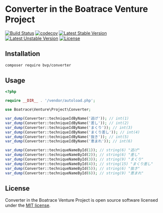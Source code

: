 # Converter in the Boatrace Venture Project

[![Build Status](https://github.com/BoatraceVentureProject/Converter/workflows/tests/badge.svg)](https://github.com/BoatraceVentureProject/Converter/actions?query=workflow%3Atests)
[![codecov](https://codecov.io/gh/BoatraceVentureProject/Converter/graph/badge.svg?token=A7YKSPM2TW)](https://codecov.io/gh/BoatraceVentureProject/Converter)
[![Latest Stable Version](https://poser.pugx.org/bvp/converter/v/stable)](https://packagist.org/packages/bvp/converter)
[![Latest Unstable Version](https://poser.pugx.org/bvp/converter/v/unstable)](https://packagist.org/packages/bvp/converter)
[![License](https://poser.pugx.org/bvp/converter/license)](https://packagist.org/packages/bvp/converter)

## Installation
```bash
composer require bvp/converter
```

## Usage
```php
<?php

require __DIR__ . '/vendor/autoload.php';

use Boatrace\Venture\Project\Converter;

var_dump(Converter::techniqueIdByName('逃げ')); // int(1)
var_dump(Converter::techniqueIdByName('差し')); // int(2)
var_dump(Converter::techniqueIdByName('まくり')); // int(3)
var_dump(Converter::techniqueIdByName('まくり差し')); // int(4)
var_dump(Converter::techniqueIdByName('抜き')); // int(5)
var_dump(Converter::techniqueIdByName('恵まれ')); // int(6)

var_dump(Converter::techniqueNameById(1)); // string(6) "逃げ"
var_dump(Converter::techniqueNameById(2)); // string(6) "差し"
var_dump(Converter::techniqueNameById(3)); // string(9) "まくり"
var_dump(Converter::techniqueNameById(4)); // string(15) "まくり差し"
var_dump(Converter::techniqueNameById(5)); // string(6) "抜き"
var_dump(Converter::techniqueNameById(6)); // string(9) "恵まれ"
```

## License
Converter in the Boatrace Venture Project is open source software licensed under the [MIT license](LICENSE).

